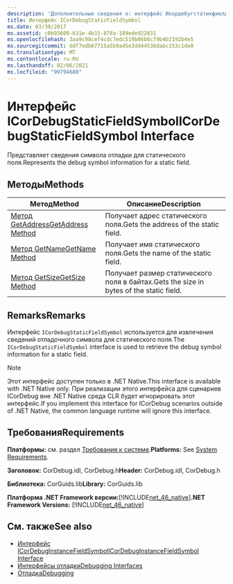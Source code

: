 ```yaml
---
description: 'Дополнительные сведения о: интерфейс Икордебугстатикфиелдсимбол'
title: Интерфейс ICorDebugStaticFieldSymbol
ms.date: 03/30/2017
ms.assetid: c0b93609-631e-4b15-878a-189ede922631
ms.openlocfilehash: 3aa9c98cef4cdc7edc519b06b6cf9b4b2192b4e5
ms.sourcegitcommit: ddf7edb67715a5b9a45e3dd44536dabc153c1de0
ms.translationtype: MT
ms.contentlocale: ru-RU
ms.lasthandoff: 02/06/2021
ms.locfileid: "99794680"
---
```

# <a name="icordebugstaticfieldsymbol-interface"></a><span data-ttu-id="56363-103">Интерфейс ICorDebugStaticFieldSymbol</span><span class="sxs-lookup"><span data-stu-id="56363-103">ICorDebugStaticFieldSymbol Interface</span></span>

<span data-ttu-id="56363-104">Представляет сведения символа отладки для статического поля.</span><span class="sxs-lookup"><span data-stu-id="56363-104">Represents the debug symbol information for a static field.</span></span>  
  
## <a name="methods"></a><span data-ttu-id="56363-105">Методы</span><span class="sxs-lookup"><span data-stu-id="56363-105">Methods</span></span>  
  
|<span data-ttu-id="56363-106">Метод</span><span class="sxs-lookup"><span data-stu-id="56363-106">Method</span></span>|<span data-ttu-id="56363-107">Описание</span><span class="sxs-lookup"><span data-stu-id="56363-107">Description</span></span>|  
|------------|-----------------|  
|[<span data-ttu-id="56363-108">Метод GetAddress</span><span class="sxs-lookup"><span data-stu-id="56363-108">GetAddress Method</span></span>](icordebugstaticfieldsymbol-getaddress-method.md)|<span data-ttu-id="56363-109">Получает адрес статического поля.</span><span class="sxs-lookup"><span data-stu-id="56363-109">Gets the address of the static field.</span></span>|  
|[<span data-ttu-id="56363-110">Метод GetName</span><span class="sxs-lookup"><span data-stu-id="56363-110">GetName Method</span></span>](icordebugstaticfieldsymbol-getname-method.md)|<span data-ttu-id="56363-111">Получает имя статического поля.</span><span class="sxs-lookup"><span data-stu-id="56363-111">Gets the name of the static field.</span></span>|  
|[<span data-ttu-id="56363-112">Метод GetSize</span><span class="sxs-lookup"><span data-stu-id="56363-112">GetSize Method</span></span>](icordebugstaticfieldsymbol-getsize-method.md)|<span data-ttu-id="56363-113">Получает размер статического поля в байтах.</span><span class="sxs-lookup"><span data-stu-id="56363-113">Gets the size in bytes of the static field.</span></span>|  
  
## <a name="remarks"></a><span data-ttu-id="56363-114">Remarks</span><span class="sxs-lookup"><span data-stu-id="56363-114">Remarks</span></span>  

 <span data-ttu-id="56363-115">Интерфейс `ICorDebugStaticFieldSymbol` используется для извлечения сведений отладочного символа для статического поля.</span><span class="sxs-lookup"><span data-stu-id="56363-115">The `ICorDebugStaticFieldSymbol` interface is used to retrieve the debug symbol information for a static field.</span></span>  
  
> [!NOTE]
> <span data-ttu-id="56363-116">Этот интерфейс доступен только в .NET Native.</span><span class="sxs-lookup"><span data-stu-id="56363-116">This interface is available with .NET Native only.</span></span> <span data-ttu-id="56363-117">При реализации этого интерфейса для сценариев ICorDebug вне .NET Native среда CLR будет игнорировать этот интерфейс.</span><span class="sxs-lookup"><span data-stu-id="56363-117">If you implement this interface for ICorDebug scenarios outside of .NET Native, the common language runtime will ignore this interface.</span></span>  
  
## <a name="requirements"></a><span data-ttu-id="56363-118">Требования</span><span class="sxs-lookup"><span data-stu-id="56363-118">Requirements</span></span>  

 <span data-ttu-id="56363-119">**Платформы:** см. раздел [Требования к системе](../../get-started/system-requirements.md).</span><span class="sxs-lookup"><span data-stu-id="56363-119">**Platforms:** See [System Requirements](../../get-started/system-requirements.md).</span></span>  
  
 <span data-ttu-id="56363-120">**Заголовок:** CorDebug.idl, CorDebug.h</span><span class="sxs-lookup"><span data-stu-id="56363-120">**Header:** CorDebug.idl, CorDebug.h</span></span>  
  
 <span data-ttu-id="56363-121">**Библиотека:** CorGuids.lib</span><span class="sxs-lookup"><span data-stu-id="56363-121">**Library:** CorGuids.lib</span></span>  
  
 <span data-ttu-id="56363-122">**Платформа .NET Framework версии:**[!INCLUDE[net_46_native](../../../../includes/net-46-native-md.md)]</span><span class="sxs-lookup"><span data-stu-id="56363-122">**.NET Framework Versions:** [!INCLUDE[net_46_native](../../../../includes/net-46-native-md.md)]</span></span>  
  
## <a name="see-also"></a><span data-ttu-id="56363-123">См. также</span><span class="sxs-lookup"><span data-stu-id="56363-123">See also</span></span>

- [<span data-ttu-id="56363-124">Интерфейс ICorDebugInstanceFieldSymbol</span><span class="sxs-lookup"><span data-stu-id="56363-124">ICorDebugInstanceFieldSymbol Interface</span></span>](icordebuginstancefieldsymbol-interface.md)
- [<span data-ttu-id="56363-125">Интерфейсы отладки</span><span class="sxs-lookup"><span data-stu-id="56363-125">Debugging Interfaces</span></span>](debugging-interfaces.md)
- [<span data-ttu-id="56363-126">Отладка</span><span class="sxs-lookup"><span data-stu-id="56363-126">Debugging</span></span>](index.md)
